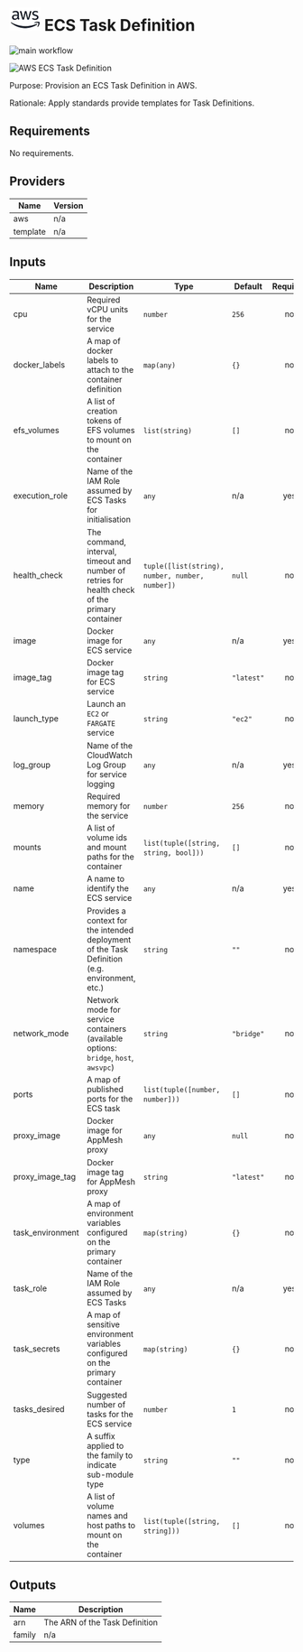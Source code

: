 # ![AWS](aws-logo.png) ECS Task Definition

![main workflow](https://github.com/figurate/terraform-aws-ecs-task-definition/actions/workflows/main.yml/badge.svg)

![AWS ECS Task Definition](aws\_ecs\_task\_definition.png)

Purpose: Provision an ECS Task Definition in AWS.

Rationale: Apply standards provide templates for Task Definitions.

## Requirements

No requirements.

## Providers

| Name | Version |
|------|---------|
| aws | n/a |
| template | n/a |

## Inputs

| Name | Description | Type | Default | Required |
|------|-------------|------|---------|:--------:|
| cpu | Required vCPU units for the service | `number` | `256` | no |
| docker\_labels | A map of docker labels to attach to the container definition | `map(any)` | `{}` | no |
| efs\_volumes | A list of creation tokens of EFS volumes to mount on the container | `list(string)` | `[]` | no |
| execution\_role | Name of the IAM Role assumed by ECS Tasks for initialisation | `any` | n/a | yes |
| health\_check | The command, interval, timeout and number of retries for health check of the primary container | `tuple([list(string), number, number, number])` | `null` | no |
| image | Docker image for ECS service | `any` | n/a | yes |
| image\_tag | Docker image tag for ECS service | `string` | `"latest"` | no |
| launch\_type | Launch an `EC2` or `FARGATE` service | `string` | `"ec2"` | no |
| log\_group | Name of the CloudWatch Log Group for service logging | `any` | n/a | yes |
| memory | Required memory for the service | `number` | `256` | no |
| mounts | A list of volume ids and mount paths for the container | `list(tuple([string, string, bool]))` | `[]` | no |
| name | A name to identify the ECS service | `any` | n/a | yes |
| namespace | Provides a context for the intended deployment of the Task Definition (e.g. environment, etc.) | `string` | `""` | no |
| network\_mode | Network mode for service containers (available options: `bridge`, `host`, `awsvpc`) | `string` | `"bridge"` | no |
| ports | A map of published ports for the ECS task | `list(tuple([number, number]))` | `[]` | no |
| proxy\_image | Docker image for AppMesh proxy | `any` | `null` | no |
| proxy\_image\_tag | Docker image tag for AppMesh proxy | `string` | `"latest"` | no |
| task\_environment | A map of environment variables configured on the primary container | `map(string)` | `{}` | no |
| task\_role | Name of the IAM Role assumed by ECS Tasks | `any` | n/a | yes |
| task\_secrets | A map of sensitive environment variables configured on the primary container | `map(string)` | `{}` | no |
| tasks\_desired | Suggested number of tasks for the ECS service | `number` | `1` | no |
| type | A suffix applied to the family to indicate sub-module type | `string` | `""` | no |
| volumes | A list of volume names and host paths to mount on the container | `list(tuple([string, string]))` | `[]` | no |

## Outputs

| Name | Description |
|------|-------------|
| arn | The ARN of the Task Definition |
| family | n/a |

